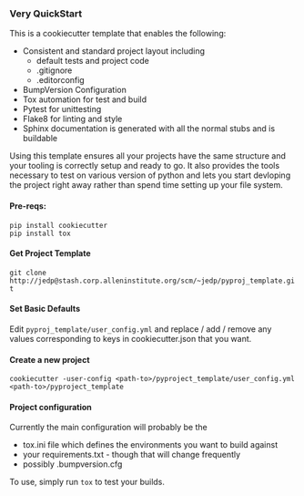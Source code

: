 ### Very QuickStart
This is a cookiecutter template that enables the following:
* Consistent and standard project layout including 
    * default tests and project code
    * .gitignore
    * .editorconfig
* BumpVersion Configuration
* Tox automation for test and build
* Pytest for unittesting
* Flake8 for linting and style
* Sphinx documentation is generated with all the normal stubs and is buildable

Using this template ensures all your projects have the same structure and your
tooling is correctly setup and ready to go. It also provides the tools
necessary to test on various version of python and lets you start devloping
the project right away rather than spend time setting up your file system.

#### Pre-reqs:
`pip install cookiecutter`  
`pip install tox`

#### Get Project Template
`git clone http://jedp@stash.corp.alleninstitute.org/scm/~jedp/pyproj_template.git`

#### Set Basic Defaults
Edit `pyproj_template/user_config.yml` and replace / add / remove any values
corresponding to keys in cookiecutter.json that you want.

#### Create a new project
`cookiecutter -user-config <path-to>/pyproject_template/user_config.yml <path-to>/pyproject_template`

#### Project configuration
Currently the main configuration will probably be the 
* tox.ini file which defines the environments you want to build against
* your requirements.txt - though that will change frequently
* possibly .bumpversion.cfg

To use, simply run <code>tox</code> to test your builds.
